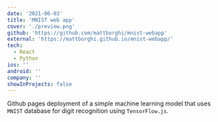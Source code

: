 ```yaml
---
date: '2021-06-03'
title: 'MNIST web app'
cover: './preview.png'
github: 'https://github.com/mattborghi/mnist-webapp'
external: 'https://mattborghi.github.io/mnist-webapp/'
tech:
  - React
  - Python
ios: ''
android: ''
company: ''
showInProjects: false
---
```


Github pages deployment of a simple machine learning model that uses `MNIST` database for digit recognition using `TensorFlow.js`.
